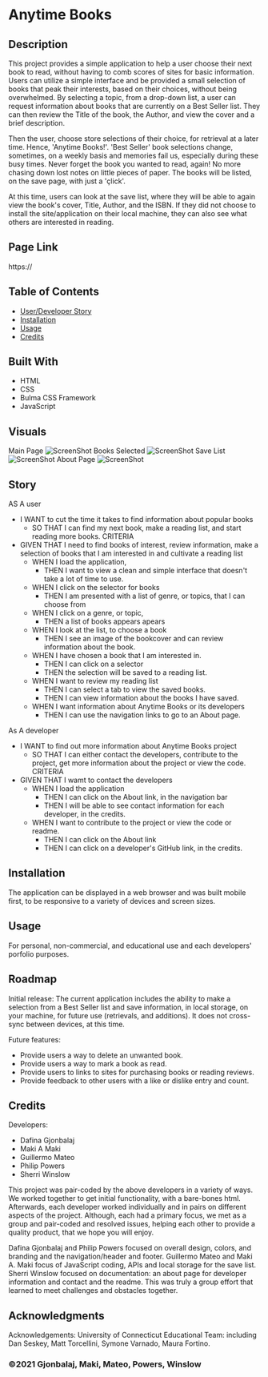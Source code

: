 # Anytime Books

## Description

This project provides a simple application to help a user choose their next book to read, without having to comb scores of sites for basic information. Users can utilize a simple interface and be provided a small selection of books that peak their interests, based on their choices, without being overwhelmed. By selecting a topic, from a drop-down list, a user can request information about books that are currently on a Best Seller list. They can then review the Title of the book, the Author, and view the cover and a brief description.

Then the user, choose store selections of their choice, for retrieval at a later time. Hence, 'Anytime Books!'. 'Best Seller' book selections change, sometimes, on a weekly basis and memories fail us, especially during these busy times. Never forget the book you wanted to read, again! No more chasing down lost notes on little pieces of paper. The books will be listed, on the save page, with just a 'çlick'.

At this time, users can look at the save list, where they will be able to again view the book's cover, Title, Author, and the ISBN. If they did not choose to install the site/application on their local machine, they can also see what others are interested in reading.

## Page Link

https://

## Table of Contents

- [User/Developer Story](#story)
- [Installation](#installation)
- [Usage](#usage)
- [Credits](#credits)

## Built With

- HTML
- CSS
- Bulma CSS Framework
- JavaScript

## Visuals

Main Page
![ScreenShot](./assets/images/MainPage.png)
Books Selected
![ScreenShot](./assets/images/BookSelector.png)
Save List
![ScreenShot](./assets/images/SaveList.png)
About Page
![ScreenShot](./assets/images/AboutPage.png)
## Story

AS A user

- I WANT to cut the time it takes to find information about popular books
  - SO THAT I can find my next book, make a reading list, and start reading more books.
    CRITERIA
- GIVEN THAT I need to find books of interest, review information, make a selection of books that I am interested in and cultivate a reading list
  - WHEN I load the application,
    - THEN I want to view a clean and simple interface that doesn't take a lot of time to use.
  - WHEN I click on the selector for books
    - THEN I am presented with a list of genre, or topics, that I can choose from
  - WHEN I click on a genre, or topic,
    - THEN a list of books appears apears
  - WHEN I look at the list, to choose a book
    - THEN I see an image of the bookcover and can review information about the book.
  - WHEN I have chosen a book that I am interested in.
    - THEN I can click on a selector
    - THEN the selection will be saved to a reading list.
  - WHEN I want to review my reading list
    - THEN I can select a tab to view the saved books.
    - THEN I can view information about the books I have saved.
  - WHEN I want information about Anytime Books or its developers
    - THEN I can use the navigation links to go to an About page.

As A developer

- I WANT to find out more information about Anytime Books project
  - SO THAT I can either contact the developers, contribute to the project, get more information about the project or view the code.
    CRITERIA
- GIVEN THAT I wamt to contact the developers
  - WHEN I load the application
    - THEN I can click on the About link, in the navigation bar
    - THEN I will be able to see contact information for each developer, in the credits.
  - WHEN I want to contribute to the project or view the code or readme.
    - THEN I can click on the About link
    - THEN I can click on a developer's GitHub link, in the credits.

## Installation

The application can be displayed in a web browser and was built mobile first, to be responsive to a variety of devices and screen sizes.

## Usage

For personal, non-commercial, and educational use and each developers' porfolio purposes.

## Roadmap

Initial release: The current application includes the ability to make a selection from a Best Seller list and save information, in local storage, on your machine, for future use (retrievals, and additions). It does not cross-sync between devices, at this time.

Future features:

- Provide users a way to delete an unwanted book.
- Provide users a way to mark a book as read.
- Provide users to links to sites for purchasing books or reading reviews.
- Provide feedback to other users with a like or dislike entry and count.

## Credits

Developers:

- Dafina Gjonbalaj
- Maki A Maki
- Guillermo Mateo
- Philip Powers
- Sherri Winslow

This project was pair-coded by the above developers in a variety of ways. We worked together to get initial functionality, with a bare-bones html. Afterwards, each developer worked individually and in pairs on different aspects of the project. Although, each had a primary focus, we met as a group and pair-coded and resolved issues, helping each other to provide a quality product, that we hope you will enjoy.

Dafina Gjonbalaj and Philip Powers focused on overall design, colors, and branding and the navigation/header and footer. Guillermo Mateo and Maki A. Maki focus of JavaScript coding, APIs and local storage for the save list. Sherri Winslow focused on documentation: an about page for developer information and contact and the readme. This was truly a group effort that learned to meet challenges and obstacles together.

## Acknowledgments

Acknowledgements: University of Connecticut Educational Team: including Dan Seskey, Matt Torcellini, Symone Varnado, Maura Fortino.

### ©2021 Gjonbalaj, Maki, Mateo, Powers, Winslow